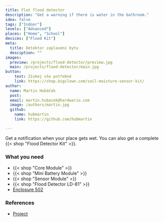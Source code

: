 ```yaml
---
title: Flat flood detector
description: "Get a warning if there is water in the bathroom."
idea: false
tags: ["Indoor"]
levels: ["Advanced"]
places: ["Home", "School"]
devices: ["Flood Kit"]
meta:
  title: Detektor zaplavení bytu
  desciption: ""
images:
  preview: /projects/flood-detector/preview.jpg
  main: /projects/flood-detector/main.jpg
button:
    text: Získej vše potřebné
    link: https://shop.bigclown.com/soil-moisture-sensor-kit/
author:
  name: Martin Hubáček
  post:
  email: martin.hubacek@hardwario.com
  image: /authors/martin.jpg
  github:
    name: hubmartin
    link: https://github.com/hubmartin

---
```


Get a notification when your place gets wet. You can also get a complete {{< shop "Flood Detector Kit" >}}.

### What you need

* {{< shop "Core Module" >}}
* {{< shop "Mini Battery Module" >}}
* {{< shop "Sensor Module" >}}
* {{< shop "Flood Detector LD-81" >}}
* [Enclosure 502](https://shop.bigclown.com/3d-printed-enclosure-502/)

### References

* [Project](https://www.bigclown.com/doc/projects/radio-flood-detector/)
